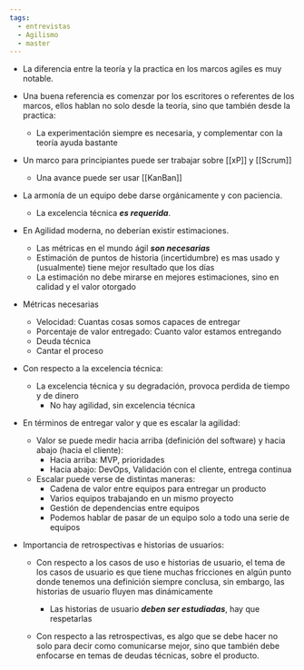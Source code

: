 ```yaml
---
tags:
  - entrevistas
  - Agilismo
  - master
---
```

 - La diferencia entre la teoría y la practica en los marcos agiles es muy notable.
 
 - Una buena referencia es comenzar por los escritores o referentes de los marcos, ellos hablan no solo desde la teoría, sino que también desde la practica:
	 - La experimentación siempre es necesaria, y complementar con la teoría ayuda bastante

- Un marco para principiantes puede ser trabajar sobre [[xP]]  y [[Scrum]]
	- Una avance puede ser usar [[KanBan]]

- La armonía de un equipo debe darse orgánicamente y con paciencia.
	- La excelencia técnica ***es requerida***.

- En Agilidad moderna, no deberían existir estimaciones.
	- Las métricas en el mundo ágil ***son necesarias***
	- Estimación de puntos de historia (incertidumbre) es mas usado y (usualmente) tiene mejor resultado que los días
	- La estimación no debe mirarse en mejores estimaciones, sino en calidad y el valor otorgado
	
- Métricas necesarias
	- Velocidad: Cuantas cosas somos capaces de entregar
	- Porcentaje de valor entregado: Cuanto valor estamos entregando
	- Deuda técnica
	- Cantar el proceso

- Con respecto a la excelencia técnica:
	- La excelencia técnica y su degradación, provoca perdida de tiempo y de dinero
		- No hay agilidad, sin excelencia técnica

- En términos de entregar valor y que es escalar la agilidad:
	- Valor se puede medir hacia arriba (definición del software) y hacia abajo (hacia el cliente):
		- Hacia arriba: MVP, prioridades
		- Hacia abajo: DevOps, Validación con el cliente, entrega continua 
	- Escalar puede verse de distintas maneras:
		- Cadena de valor entre equipos para entregar un producto
		- Varios equipos trabajando en un mismo proyecto
		- Gestión de dependencias entre equipos
		- Podemos hablar de pasar de un equipo solo a todo una serie de equipos 

- Importancia de retrospectivas e historias de usuarios:
	- Con respecto a los casos de uso e historias de usuario, el tema de los casos de usuario es que tiene muchas fricciones en algún punto  donde tenemos una definición siempre conclusa, sin embargo, las historias de usuario fluyen mas dinámicamente
		- Las historias de usuario ***deben ser estudiadas***, hay que respetarlas
		
	- Con respecto a las retrospectivas, es algo que se debe hacer no solo para decir como comunicarse mejor, sino que también debe enfocarse en temas de deudas técnicas, sobre el producto.
